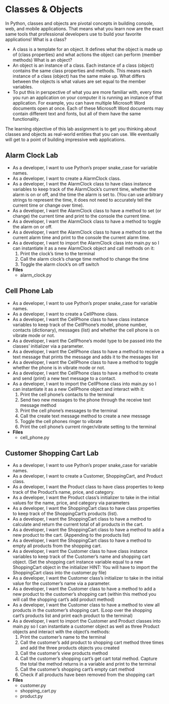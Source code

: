 # Classes & Objects

In Python, classes and objects are pivotal concepts in building console, web, and mobile applications. That means what you learn now are the exact same tools that professional developers use to build your favorite applications!
What is a class?

- A class is a template for an object. It defines what the object is made up of (class properties) and what actions the object can perform (member methods)
What is an object?
- An object is an instance of a class. Each instance of a class (object) contains the same class properties and methods. This means each instance of a class (object) has the same make up. What differs between the objects is what values are set equal to the member variables. 
- To put this in perspective of what you are more familiar with, every time you run an application on your computer it is running an instance of that application. For example, you can have multiple Microsoft Word documents open at once. Each of these Microsoft Word documents may contain different text and fonts, but all of them have the same functionality.

The learning objective of this lab assignment is to get you thinking about classes and objects as real-world entities that you can use. We eventually will get to a point of building impressive web applications. 

## Alarm Clock Lab

- As a developer, I want to use Python’s proper snake_case for variable names.
- As a developer, I want to create a AlarmClock class.
- As a developer, I want the AlarmClock class to have class instance variables to keep track of the AlarmClock’s current time, whether the alarm is on or off, and the time the alarm is set to. (You can use arbitrary strings to represent the time, it does not need to accurately tell the current time or change over time).
- As a developer, I want the AlarmClock class to have a method to set (or change) the current time and print to the console the current time.
- As a developer, I want the AlarmClock class to have a method to toggle the alarm on or off. 
- As a developer, I want the AlarmClock class to have a method to set the current alarm time and print to the console the current alarm time.
- As a developer, I want to import the AlarmClock class into main.py so I can instantiate it as a new AlarmClock object and call methods on it:
  1. Print the clock’s time to the terminal
  2. Call the alarm clock’s change time method to change the time
  3. Toggle the alarm clock’s on off switch
- **Files**
  - alarm_clock.py

## Cell Phone Lab

- As a developer, I want to use Python’s proper snake_case for variable names.
- As a developer, I want to create a CellPhone class.
- As a developer, I want the CellPhone class to have class instance variables to keep track of the CellPhone’s model, phone number, contacts (dictionary), messages (list) and whether the cell phone is on vibrate mode or not.
- As a developer, I want the CellPhone’s model type to be passed into the classes’ initializer via a parameter.
- As a developer, I want the CellPhone class to have a method to receive a text message that prints the message and adds it to the messages list
- As a developer, I want the CellPhone class to have a method to toggle whether the phone is in vibrate mode or not. 
- As a developer, I want the CellPhone class to have a method to create and send (print) a new text message to a contact.
- As a developer, I want to import the CellPhone class into main.py so I can instantiate it as a new CellPhone object and interact with it:
  1. Print the cell phone’s contacts to the terminal
  2. Send two new messages to the phone through the receive text message method
  3. Print the cell phone’s messages to the terminal
  4. Call the create text message method to create a new message
  5. Toggle the cell phones ringer to vibrate
  6. Print the cell phone’s current ringer/vibrate setting to the terminal
- **Files**
  - cell_phone.py

## Customer Shopping Cart Lab

- As a developer, I want to use Python’s proper snake_case for variable names.
- As a developer, I want to create a Customer, ShoppingCart, and Product class.
- As a developer, I want the Product class to have class properties to keep track of the Product’s name, price, and category.
- As a developer, I want the Product class’s initializer to take in the initial values for the name, price, and category via parameters
- As a developer, I want the ShoppingCart class to have class properties to keep track of the ShoppingCart’s products (list).
- As a developer, I want the ShoppingCart class to have a method to calculate and return the current total of all products in the cart.
- As a developer, I want the ShoppingCart class to have a method to add a new product to the cart. (Appending to the products list) 
- As a developer, I want the ShoppingCart class to have a method to empty all products from the shopping cart.
- As a developer, I want the Customer class to have class instance variables to keep track of the Customer’s name and shopping cart object. (Set the shopping cart instance variable equal to a new ShoppingCart object in the initializer HINT: You will have to import the ShoppingCart class into the customer.py file)
- As a developer, I want the Customer class’s initializer to take in the initial value for the customer’s name via a parameter.
- As a developer, I want the Customer class to have a method to add a new product to the customer’s shopping cart (within this method you will call the shopping cart’s add product method)
- As a developer, I want the Customer class to have a method to view all products in the customer’s shopping cart. (Loop over the shopping cart’s products list and print each product to the terminal)
- As a developer, I want to import the Customer and Product classes into main.py so I can instantiate a customer object as well as three Product objects and interact with the object’s methods:
  1. Print the customer’s name to the terminal
  2. Call the customer’s add product to shopping cart method three times and add the three products objects you created
  3. Call the customer’s view products method
  4. Call the customer’s shopping cart’s get cart total method. Capture the total the method returns in a variable and print to the terminal
  5. Call the customer’s shopping cart’s empty cart method
  6. Check if all products have been removed from the shopping cart
- **Files**
  - customer.py
  - shopping_cart.py
  - product.py
